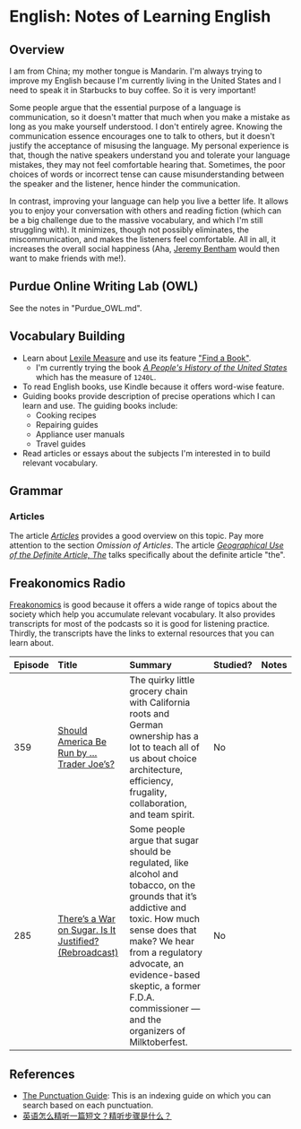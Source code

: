 # English: Notes of Learning English

## Overview

I am from China; my mother tongue is Mandarin. I'm always trying to improve my English because I'm currently living in the United States and I need to speak it in Starbucks to buy coffee. So it is very important!

Some people argue that the essential purpose of a language is communication, so it doesn't matter that much when you make a mistake as long as you make yourself understood. I don't entirely agree. Knowing the communication essence encourages one to talk to others, but it doesn't justify the acceptance of misusing the language. My personal experience is that, though the native speakers understand you and tolerate your language mistakes, they may not feel comfortable hearing that. Sometimes, the poor choices of words or incorrect tense can cause misunderstanding between the speaker and the listener, hence hinder the communication.

In contrast, improving your language can help you live a better life. It allows you to enjoy your conversation with others and reading fiction (which can be a big challenge due to the massive vocabulary, and which I'm still struggling with). It minimizes, though not possibly eliminates, the miscommunication, and makes the listeners feel comfortable. All in all, it increases the overall social happiness (Aha, [Jeremy Bentham](https://en.wikipedia.org/wiki/Jeremy_Bentham) would then want to make friends with me!).

## Purdue Online Writing Lab (OWL)

See the notes in "Purdue_OWL.md".

## Vocabulary Building

- Learn about [Lexile Measure](https://lexile.com/) and use its feature ["Find a Book"](https://fab.lexile.com/).
  - I'm currently trying the book [_A People's History of the United States_](https://fab.lexile.com/book/details/9780061989834/) which has the measure of `1240L`.
- To read English books, use Kindle because it offers word-wise feature.
- Guiding books provide description of precise operations which I can learn and use. The guiding books include:
  - Cooking recipes
  - Repairing guides
  - Appliance user manuals
  - Travel guides
- Read articles or essays about the subjects I'm interested in to build relevant vocabulary.

## Grammar

### Articles

The article [_Articles_](https://www.grammarly.com/blog/articles/) provides a good overview on this topic. Pay more attention to the section _Omission of Articles_. The article [_Geographical Use of the Definite Article, The_](https://www.grammarly.com/blog/geographical-use-the/) talks specifically about the definite article "the".

## Freakonomics Radio

[Freakonomics](http://freakonomics.com/) is good because it offers a wide range of topics about the society which help you accumulate relevant vocabulary. It also provides transcripts for most of the podcasts so it is good for listening practice. Thirdly, the transcripts have the links to external resources that you can learn about.

| Episode | Title | Summary | Studied? | Notes |
|:--------|:------|:--------|:---------|:------|
| 359 | [Should America Be Run by … Trader Joe’s?](http://freakonomics.com/podcast/trader-joes/) | The quirky little grocery chain with California roots and German ownership has a lot to teach all of us about choice architecture, efficiency, frugality, collaboration, and team spirit. | No | |
| 285 | [There’s a War on Sugar. Is It Justified? (Rebroadcast)](http://freakonomics.com/podcast/sugar-rebroadcast/) | Some people argue that sugar should be regulated, like alcohol and tobacco, on the grounds that it’s addictive and toxic. How much sense does that make? We hear from a regulatory advocate, an evidence-based skeptic, a former F.D.A. commissioner — and the organizers of Milktoberfest. | No | |

## References

- [The Punctuation Guide](http://www.thepunctuationguide.com/index.html): This is an indexing guide on which you can search based on each punctuation.
- [英语怎么精听一篇短文？精听步骤是什么？](https://www.zhihu.com/question/40958730/answer/154278750)
